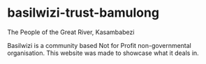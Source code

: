 # basilwizi-trust-bamulong

The People of the Great River, Kasambabezi

Basilwizi is a community based Not for Profit non-governmental organisation. This website was made to showcase what it deals in.